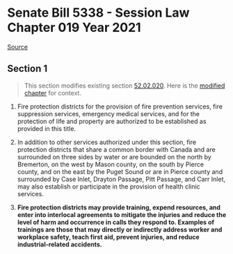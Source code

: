 # Senate Bill 5338 - Session Law Chapter 019 Year 2021

[Source](http://lawfilesext.leg.wa.gov/biennium/2021-22/Pdf/Bills/Session%20Laws/Senate/5338.SL.pdf)
## Section 1
> This section modifies existing section [52.02.020](/rcw/52_fire_protection_districts/52.02_formation.md). Here is the [modified chapter](rcw/52_fire_protection_districts/52.02_formation.md) for context.

1. Fire protection districts for the provision of fire prevention services, fire suppression services, emergency medical services, and for the protection of life and property are authorized to be established as provided in this title.

2. In addition to other services authorized under this section, fire protection districts that share a common border with Canada and are surrounded on three sides by water or are bounded on the north by Bremerton, on the west by Mason county, on the south by Pierce county, and on the east by the Puget Sound or are in Pierce county and surrounded by Case Inlet, Drayton Passage, Pitt Passage, and Carr Inlet, may also establish or participate in the provision of health clinic services.

3. **Fire protection districts may provide training, expend resources, and enter into interlocal agreements to mitigate the injuries and reduce the level of harm and occurrence in calls they respond to. Examples of trainings are those that may directly or indirectly address worker and workplace safety, teach first aid, prevent injuries, and reduce industrial-related accidents.**

